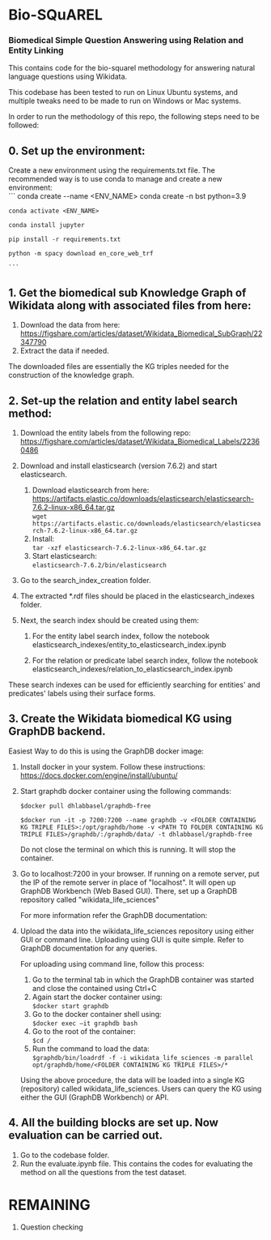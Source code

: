 # Bio-SQuAREL
### Biomedical Simple Question Answering using Relation and Entity Linking

This contains code for the bio-squarel methodology for answering natural language questions using Wikidata. 

This codebase has been tested to run on Linux Ubuntu systems, and multiple tweaks need to be made to run on Windows or Mac systems.

In order to run the methodology of this repo, the following steps need to be followed:

## 0. Set up the environment:

Create a new environment using the requirements.txt file. The recommended way is to use conda to manage and create a new environment:<br>
    ```
    conda create --name <ENV_NAME> conda create -n bst python=3.9

    conda activate <ENV_NAME>

    conda install jupyter

    pip install -r requirements.txt
    
    python -m spacy download en_core_web_trf
    
    ```


## 1. Get the biomedical sub Knowledge Graph of Wikidata along with associated files from here: 

1. Download the data from here: https://figshare.com/articles/dataset/Wikidata_Biomedical_SubGraph/22347790
2. Extract the data if needed. 

The downloaded files are essentially the KG triples needed for the construction of the knowledge graph.


## 2. Set-up the relation and entity label search method:
1. Download the entity labels from the following repo: https://figshare.com/articles/dataset/Wikidata_Biomedical_Labels/22360486
2. Download and install elasticsearch (version 7.6.2) and start elasticsearch.
    1. Download elasticsearch from here: https://artifacts.elastic.co/downloads/elasticsearch/elasticsearch-7.6.2-linux-x86_64.tar.gz <br>
        `wget https://artifacts.elastic.co/downloads/elasticsearch/elasticsearch-7.6.2-linux-x86_64.tar.gz`
    2. Install:<br>
        `tar -xzf elasticsearch-7.6.2-linux-x86_64.tar.gz`
    3. Start elasticsearch:<br>
        `elasticsearch-7.6.2/bin/elasticsearch`    
3. Go to the search_index_creation folder.
    
4. The extracted *.rdf files should be placed in the elasticsearch_indexes folder.
5. Next, the search index should be created using them:

    1. For the entity label search index, follow the notebook elasticsearch_indexes/entity_to_elasticsearch_index.ipynb

    2. For the relation or predicate label search index, follow the notebook elasticsearch_indexes/relation_to_elasticsearch_index.ipynb

These search indexes can be used for efficiently searching for entities' and predicates' labels using their surface forms. 

## 3. Create the Wikidata biomedical KG using GraphDB backend.

Easiest Way to do this is using the GraphDB docker image: 

1. Install docker in your system. Follow these instructions: https://docs.docker.com/engine/install/ubuntu/

2. Start graphdb docker container using the following commands:<br>
    
    `$docker pull dhlabbasel/graphdb-free`

    `$docker run -it -p 7200:7200 --name graphdb -v <FOLDER CONTAINING KG TRIPLE FILES>:/opt/graphdb/home -v <PATH TO FOLDER CONTAINING KG TRIPLE FILES>/graphdb/:/graphdb/data/ -t dhlabbasel/graphdb-free` 

    Do not close the terminal on which this is running. It will stop the container.

3. Go to localhost:7200 in your browser. If running on a remote server, put the IP of the remote server in place of "localhost". It will open up GraphDB Workbench (Web Based GUI). There, set up a GraphDB repository called "wikidata_life_sciences"

    For more information refer the GraphDB documentation: 
    
4. Upload the data into the wikidata_life_sciences repository using either GUI or command line.
    Uploading using GUI is quite simple. Refer to GraphDB documentation for any queries. 
    
    For uploading using command line, follow this process:
    1. Go to the terminal tab in which the GraphDB container was started and close the contained using Ctrl+C
    2. Again start the docker container using:<br> 
        `$docker start graphdb`
    3. Go to the docker container shell using:<br>
        `$docker exec –it graphdb bash` 
    4. Go to the root of the container:<br>
        `$cd /`
    5. Run the command to load the data:<br>
        `$graphdb/bin/loadrdf -f -i wikidata_life_sciences -m parallel opt/graphdb/home/<FOLDER CONTAINING KG TRIPLE FILES>/*` 
    
    Using the above procedure, the data will be loaded into a single KG (repository) called wikidata_life_sciences.
    Users can query the KG using either the GUI (GraphDB Workbench) or API.


## 4. All the building blocks are set up. Now evaluation can be carried out.

1. Go to the codebase folder.
2. Run the evaluate.ipynb file. This contains the codes for evaluating the method on all the questions from the test dataset.




# REMAINING
1. Question checking

